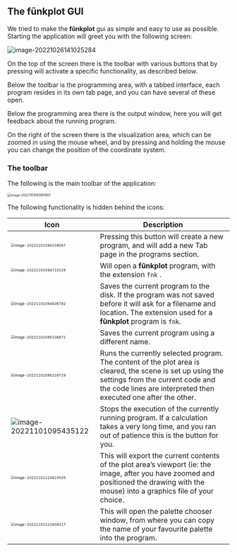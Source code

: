 ## The **fũnkplot** GUI

We tried to make the **fũnkplot** gui as simple and easy to use as possible. Starting the application will greet you with the following screen:

![image-20221026141025284](/home/fld/work/p/geodraw/help/mds/imgs/first_steps_1.png)

On the top of the screen there is the toolbar with various buttons that by pressing will activate a specific functionality, as described below.

Below the toolbar is the programming area, with a tabbed interface, each program resides in its own tab page, and you can have several of these open.

Below the programming area there is the output window, here you will get feedback about the running program.

On the right of the screen there is the visualization area, which can be zoomed in using the mouse wheel, and by pressing and holding the mouse you can change the position of the coordinate system.

### The toolbar

The following is the main toolbar of the application:

<img src="/home/fld/work/p/geodraw/help/mds/imgs/gui_1.png" alt="image-20221101093951907" style="zoom:50%;" />

The following functionality is hidden behind the icons:

| Icon                                                         | Description                                                  |
| ------------------------------------------------------------ | ------------------------------------------------------------ |
| <img src="/home/fld/work/p/geodraw/help/mds/imgs/gui_2.png" alt="image-20221101094108067" style="zoom:50%;" /> | Pressing this button will create a new program, and will add a new Tab page in the programs section. |
| <img src="/home/fld/work/p/geodraw/help/mds/imgs/gui_3.png" alt="image-20221101094710128" style="zoom:50%;" /> | Will open a **fũnkplot** program, with the extension `fnk` . |
| <img src="/home/fld/.config/Typora/typora-user-images/image-20221101094836782.png" alt="image-20221101094836782" style="zoom:50%;" /> | Saves the current program to the disk. If the program was not saved before it will ask for a filename and location. The extension used for a **fũnkplot** program is `fnk`. |
| <img src="/home/fld/work/p/geodraw/help/mds/imgs/gui_5.png" alt="image-20221101095106872" style="zoom:50%;" /> | Saves the current program using a different name.            |
| <img src="/home/fld/work/p/geodraw/help/mds/imgs/gui_7.png" alt="image-20221101095216719" style="zoom:50%;" /> | Runs the currently selected program. The content of the plot area is cleared, the scene is set up using the settings from the current code and the code lines are interpreted then executed one after the other. |
| ![image-20221101095435122](/home/fld/work/p/geodraw/help/mds/imgs/gui_6.png) | Stops the execution of the currently running program. If a calculation takes a very long time, and you ran out of patience this is the button for you. |
| <img src="/home/fld/.config/Typora/typora-user-images/image-20221101123615505.png" alt="image-20221101123615505" style="zoom:50%;" /> | This will export the current contents of the plot area’s viewport (ie: the image, after you have zoomed and positioned the drawing with the mouse) into a graphics file of your choice. |
| <img src="/home/fld/work/p/geodraw/help/mds/imgs/gui_9.png" alt="image-20221101123809317" style="zoom:50%;" /> | This will open the palette chooser window, from where you can copy the name of your favourite palette into the program. |

